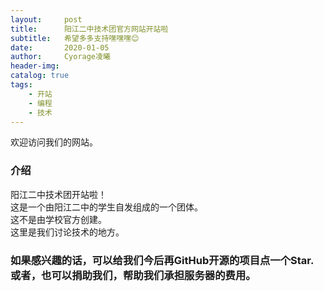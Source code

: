 ```yaml
---
layout:     post
title:      阳江二中技术团官方网站开站啦
subtitle:   希望多多支持嘿嘿嘿😊
date:       2020-01-05
author:     Cyorage凌曦
header-img: 
catalog: true
tags:
    - 开站
    - 编程
    - 技术
---
```


欢迎访问我们的网站。  
### 介绍
阳江二中技术团开站啦！  
这是一个由阳江二中的学生自发组成的一个团体。  
这不是由学校官方创建。  
这里是我们讨论技术的地方。

### 如果感兴趣的话，可以给我们今后再GitHub开源的项目点一个Star. 或者，也可以捐助我们，帮助我们承担服务器的费用。

